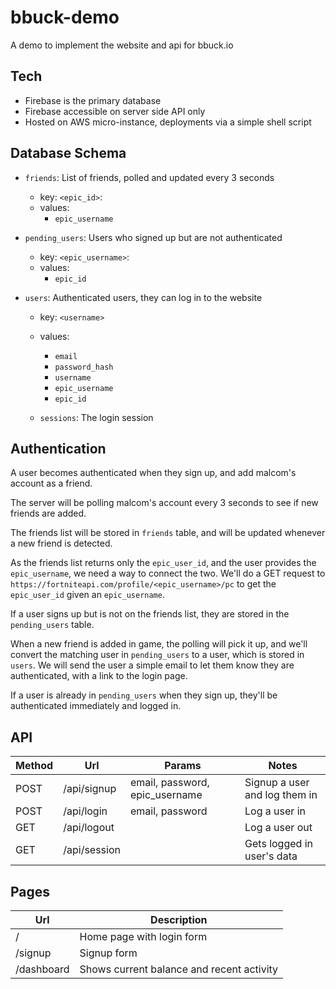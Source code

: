 # bbuck-demo

A demo to implement the website and api for bbuck.io

## Tech

- Firebase is the primary database
- Firebase accessible on server side API only
- Hosted on AWS micro-instance, deployments via a simple shell script

## Database Schema
- `friends`: List of friends, polled and updated every 3 seconds
  - key: `<epic_id>`:
  - values:
    - `epic_username`

- `pending_users`: Users who signed up but are not authenticated
  - key: `<epic_username>`:
  - values:
    - `epic_id`

- `users`: Authenticated users, they can log in to the website
  - key: `<username>`
  - values:
    - `email`
    - `password_hash`
    - `username`
    - `epic_username`
    - `epic_id`

  - `sessions`: The login session

## Authentication

A user becomes authenticated when they sign up, and add malcom's account as a friend.

The server will be polling malcom's account every 3 seconds to see if new friends are added.

The friends list will be stored in `friends` table, and will be updated whenever a new friend is detected.

As the friends list returns only the `epic_user_id`, and the user provides the `epic_username`, we need a way to connect the two.
We'll do a GET request to `https://fortniteapi.com/profile/<epic_username>/pc` to get the `epic_user_id` given an `epic_username`.

If a user signs up but is not on the friends list, they are stored in the `pending_users` table.

When a new friend is added in game, the polling will pick it up, and we'll convert the matching user in `pending_users` to a user, which is stored in `users`.  We will send the user a simple email to let them know they are authenticated, with a link to the login page.

If a user is already in `pending_users` when they sign up, they'll be authenticated immediately and logged in.


## API
| Method | Url            | Params| Notes |
| ------ | -------------- | ----- | ----- |
| POST   | /api/signup    | email, password, epic_username | Signup a user and log them in |
| POST   | /api/login     | email, password | Log a user in |
| GET    | /api/logout    | | Log a user out
| GET    | /api/session   | | Gets logged in user's data |

## Pages
| Url        | Description
| ---------- | -------------- |
| /          | Home page with login form |
| /signup    | Signup form    |
| /dashboard | Shows current balance and recent activity |


